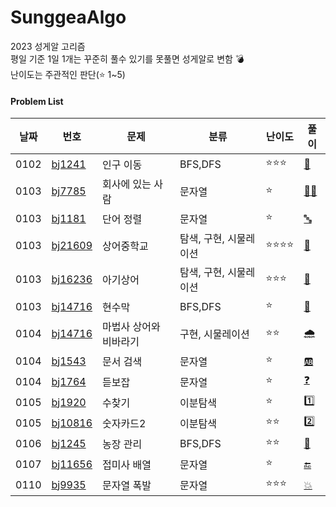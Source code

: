 # SunggeaAlgo
2023 성게알 고리즘 <br>
평일 기준 1일 1개는 꾸준히 풀수 있기를 못풀면 성게알로 변함 💣 <br>
난이도는 주관적인 판단(⭐ 1~5) <br>


#### Problem List

| 날짜 | 번호                                             | 문제                | 분류 |난이도|풀이 |
| ---- | ------------------------------------------------ | ------------------| --------|---|---- |
| 0102 | [bj1241](https://www.acmicpc.net/problem/16234)|인구 이동|  BFS,DFS |⭐⭐⭐|[🏃‍](202301/0102/bj16234_인구이동.md)  |
| 0103 | [bj7785](https://www.acmicpc.net/problem/7785)|회사에 있는 사람| 문자열|⭐|[👨‍💼](202301/0103/bj7785_회사에있는사람.md) |
| 0103 | [bj1181](https://www.acmicpc.net/problem/1181)|단어 정렬| 문자열|⭐|[🔤](202301/0103/bj1181_단어정렬.md) |
| 0103 | [bj21609](https://www.acmicpc.net/problem/21609)|상어중학교|탐색, 구현, 시물레이션|⭐⭐⭐⭐|[🦈](202301/0103/bj21609_상어중학교.md) |
| 0103 | [bj16236](https://www.acmicpc.net/problem/16236)|아기상어|탐색, 구현, 시물레이션|⭐⭐⭐|[👶](202301/0103/bj16236_아기상어.md) |
| 0103 | [bj14716](https://www.acmicpc.net/problem/16236)|현수막|BFS,DFS|⭐|[🏁](202301/0103/bj14716_현수막.md) |
| 0104 | [bj14716](https://www.acmicpc.net/problem/16236)|마법사 상어와 비바라기|구현, 시물레이션|⭐⭐|[🌧](202301/0104/bj21610_마법사상어와비바라기.md) |
| 0104 | [bj1543](https://www.acmicpc.net/problem/1543)|문서 검색|문자열|⭐|[🆎](202301/0104/bj1543_문서검색.md) |
| 0104 | [bj1764](https://www.acmicpc.net/problem/1764)|듣보잡|문자열|⭐|[❓](202301/0104/bj1764_듣보잡.md) |
| 0105 | [bj1920](https://www.acmicpc.net/problem/1920)|수찾기|이분탐색|⭐|[1️⃣](202301/0105/bj1920_수찾기.md) |
| 0105 | [bj10816](https://www.acmicpc.net/problem/10816)|숫자카드2|이분탐색|⭐⭐|[2️⃣](202301/0105/bj10816_숫자카드2.md) |
| 0106 | [bj1245](https://www.acmicpc.net/problem/1245)|농장 관리|BFS,DFS|⭐⭐|[🌾](202301/0106/bj1245_농장관리.md) |
| 0107 | [bj11656](https://www.acmicpc.net/problem/11656)|접미사 배열|문자열|⭐|[🔚](202301/0107/bj11656_.md) |
| 0110 | [bj9935](https://www.acmicpc.net/problem/9935)|문자열 폭발|문자열|⭐⭐⭐|[💥](202301/0110/bj9935_문자열폭발.md) |

